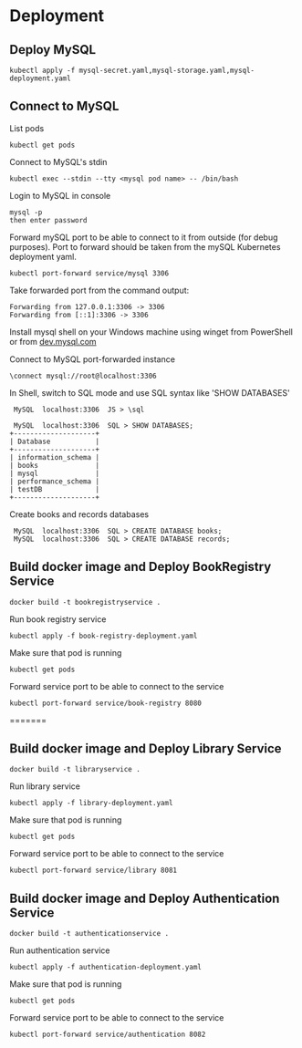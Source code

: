 # Deployment

## Deploy MySQL

```text
kubectl apply -f mysql-secret.yaml,mysql-storage.yaml,mysql-deployment.yaml
```

## Connect to MySQL

List pods

```text
kubectl get pods
```

Connect to MySQL's stdin

```text
kubectl exec --stdin --tty <mysql pod name> -- /bin/bash
```

Login to MySQL in console

```text
mysql -p
then enter password
```

Forward mySQL port to be able to connect to it from outside (for debug purposes).
Port to forward should be taken from the mySQL Kubernetes deployment yaml.

```text
kubectl port-forward service/mysql 3306
```

Take forwarded port from the command output:

```text
Forwarding from 127.0.0.1:3306 -> 3306
Forwarding from [::1]:3306 -> 3306
```

Install mysql shell on your Windows machine using winget from PowerShell or from [dev.mysql.com](https://dev.mysql.com/downloads/shell/)

Connect to MySQL port-forwarded instance

```text
\connect mysql://root@localhost:3306
```

In Shell, switch to SQL mode and use SQL syntax like 'SHOW DATABASES'

```text
 MySQL  localhost:3306  JS > \sql

 MySQL  localhost:3306  SQL > SHOW DATABASES;
+--------------------+
| Database           |
+--------------------+
| information_schema |
| books              |
| mysql              |
| performance_schema |
| testDB             |
+--------------------+
```

Create books and records databases

```text
 MySQL  localhost:3306  SQL > CREATE DATABASE books;
 MySQL  localhost:3306  SQL > CREATE DATABASE records;
```

## Build docker image and Deploy BookRegistry Service

```text
docker build -t bookregistryservice .
```
Run book registry service
```text
kubectl apply -f book-registry-deployment.yaml
```
Make sure that pod is running
```text
kubectl get pods
```
Forward service port to be able to connect to the service
```text
kubectl port-forward service/book-registry 8080
```
=======
## Build docker image and Deploy Library Service

```text
docker build -t libraryservice .
```
Run library service
```text
kubectl apply -f library-deployment.yaml
```
Make sure that pod is running
```text
kubectl get pods
```
Forward service port to be able to connect to the service
```text
kubectl port-forward service/library 8081
```

## Build docker image and Deploy Authentication Service

```text
docker build -t authenticationservice .
```
Run authentication service
```text
kubectl apply -f authentication-deployment.yaml
```
Make sure that pod is running
```text
kubectl get pods
```
Forward service port to be able to connect to the service
```text
kubectl port-forward service/authentication 8082
```
